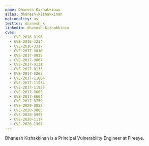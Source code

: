 ```yaml
---
name: Dhanesh Kizhakkinan
alias: dhanesh-kizhakkinan
nationality: us
twitter: dhanesh_k
linkedin: dhanesh-kizhakkinan
cves:
  - CVE-2016-0196
  - CVE-2016-3234
  - CVE-2016-3317
  - CVE-2017-0010
  - CVE-2017-0035
  - CVE-2017-0067
  - CVE-2017-0131
  - CVE-2017-0133
  - CVE-2017-0263
  - CVE-2017-11884
  - CVE-2017-11934
  - CVE-2017-11935
  - CVE-2017-8603
  - CVE-2017-8604
  - CVE-2017-8759
  - CVE-2020-0853
  - CVE-2020-0885
  - CVE-2020-0997
  - CVE-2020-1117
  - CVE-2020-1397
---
```

Dhanesh Kizhakkinan is a Principal Vulnerability Engineer at Fireeye.
